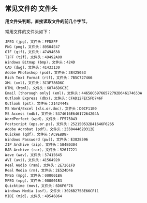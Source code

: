 ## 常见文件的 文件头 ##
**用文件头判断。直接读取文件的前几个字节。**

常用文件的文件头如下：

	JPEG (jpg)，文件头：FFD8FF 
	PNG (png)，文件头：89504E47 
	GIF (gif)，文件头：47494638 
	TIFF (tif)，文件头：49492A00 
	Windows Bitmap (bmp)，文件头：424D 
	CAD (dwg)，文件头：41433130 
	Adobe Photoshop (psd)，文件头：38425053 
	Rich Text Format (rtf)，文件头：7B5C727466 
	XML (xml)，文件头：3C3F786D6C 
	HTML (html)，文件头：68746D6C3E 
	Email [thorough only] (eml)，文件头：44656C69766572792D646174653A 
	Outlook Express (dbx)，文件头：CFAD12FEC5FD746F 
	Outlook (pst)，文件头：2142444E 
	MS Word/Excel (xls.or.doc)，文件头：D0CF11E0 
	MS Access (mdb)，文件头：5374616E64617264204A 
	WordPerfect (wpd)，文件头：FF575043 
	Postscript (eps.or.ps)，文件头：252150532D41646F6265 
	Adobe Acrobat (pdf)，文件头：255044462D312E 
	Quicken (qdf)，文件头：AC9EBD8F 
	Windows Password (pwl)，文件头：E3828596 
	ZIP Archive (zip)，文件头：504B0304 
	RAR Archive (rar)，文件头：52617221 
	Wave (wav)，文件头：57415645 
	AVI (avi)，文件头：41564920 
	Real Audio (ram)，文件头：2E7261FD 
	Real Media (rm)，文件头：2E524D46 
	MPEG (mpg)，文件头：000001BA 
	MPEG (mpg)，文件头：000001B3 
	Quicktime (mov)，文件头：6D6F6F76 
	Windows Media (asf)，文件头：3026B2758E66CF11 
	MIDI (mid)，文件头：4D546864 